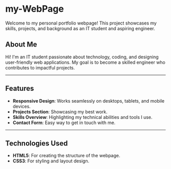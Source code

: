 # my-WebPage
Welcome to my personal portfolio webpage! This project showcases my skills, projects, and background as an IT student and aspiring engineer.
## About Me

Hi! I'm an IT student passionate about technology, coding, and designing user-friendly web applications. My goal is to become a skilled engineer who contributes to impactful projects.

---
## Features

- **Responsive Design**: Works seamlessly on desktops, tablets, and mobile devices.
- **Projects Section**: Showcasing my best work.
- **Skills Overview**: Highlighting my technical abilities and tools I use.
- **Contact Form**: Easy way to get in touch with me.

---
## Technologies Used

- **HTML5**: For creating the structure of the webpage.
- **CSS3**: For styling and layout design.
